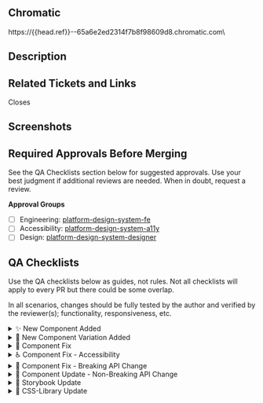 <!-- 
ℹ️ PR title naming convention:
[component-name]: brief summary suitable for the release notes
-->

<!-- 
🏷️ PR Setup - Add a label
Guidelines:
    - Review the [version change examples](https://github.com/department-of-veterans-affairs/component-library?tab=readme-ov-file#how-to-choose-a-version-number) in the README.
    - Use `major`, `minor`, `patch` for changes to the `web-components` or `react-components` packages.
    - Use `css-library` if a file has been changed in the `css-library` package.
    - Use `ignore-for-release` if a file has not been changed in one of the following packages: 
        - `css-library`
        - `web-components`
        - `react-components`
        - `core`
-->

## Chromatic
<!-- DO NOT REMOVE - This `{{head.ref}}` is a placeholder for a CI job - it will be updated automatically -->
https://{{head.ref}}--65a6e2ed2314f7b8f98609d8.chromatic.com\

## Description

<!-- 
Describe the change and context.
Consider:
    - What is relevant to code reviewer(s)?
    - What context may be relevant to a future dev or you in 6 months about this PR?
    - Did the course of work lead to notable dead ends? If so, why didn't they pan out?
 -->

## Related Tickets and Links

<!-- 
Link to any related issues, PRs, Slack conversations, or anything else relevant to documenting the changes.
-->

Closes <ticket>

## Screenshots

<!-- 
If there are any visual changes, screenshots should be added here. 
-->

## Required Approvals Before Merging
See the QA Checklists section below for suggested approvals. Use your best judgment if additional reviews are needed. When in doubt, request a review.

**Approval Groups**
- [ ] Engineering: [platform-design-system-fe](https://github.com/orgs/department-of-veterans-affairs/teams/platform-design-system-fe)
- [ ] Accessibility: [platform-design-system-a11y](https://github.com/orgs/department-of-veterans-affairs/teams/platform-design-system-a11y)
- [ ] Design: [platform-design-system-designer](https://github.com/orgs/department-of-veterans-affairs/teams/platform-design-system-designers)

## QA Checklists

Use the QA checklists below as guides, not rules. Not all checklists will apply to every PR but there could be some overlap.

In all scenarios, changes should be fully tested by the author and verified by the reviewer(s); functionality, responsiveness, etc.

<details>
  <summary>✨ New Component Added</summary>

- [ ] The PR has the `minor` label
- [ ] The component matches the [Figma](https://www.figma.com/files/1499394822283304153/project/105082786?fuid=1192586511403544015) designs.
- [ ] All properties, custom events, and utility functions have e2e and/or unit tests
- [ ] A new Storybook page has been added for the component
- [ ] Tested in all [VA breakpoints](https://design.va.gov/foundation/breakpoints).
- [ ] Chromatic UI Tests have run and snapshot changes have been accepted by the design reviewer
- [ ] Tested in vets-website using [Verdaccio](https://github.com/department-of-veterans-affairs/component-library?tab=readme-ov-file#local-testing-in-vets-website-with-verdaccio)
- [ ] **Engineering** has approved the PR
- [ ] **Design** has approved the PR
- [ ] **Accessibility** has approved the PR
</details>

<details>
  <summary>🌱 New Component Variation Added</summary>

- [ ] The PR has the `minor` label
- [ ] The variation matches its [Figma](https://www.figma.com/files/1499394822283304153/project/105082786?fuid=1192586511403544015) design.
- [ ] Any new properties, custom events, or utility functions have e2e and/or unit tests
- [ ] A new story has been added to the component's existing Storybook page
- [ ] Any Chromatic UI snapshot changes have been accepted by a design reviewer
- [ ] Tested in vets-website using [Verdaccio](https://github.com/department-of-veterans-affairs/component-library?tab=readme-ov-file#local-testing-in-vets-website-with-verdaccio)
- [ ] **Engineering** has approved the PR
- [ ] **Design** has approved the PR
</details>

<details>
  <summary>🐞 Component Fix</summary>

- [ ] The PR has the `patch` label
- [ ] Any new properties, custom events, or utility functions have e2e and/or unit tests
- [ ] Any markup changes are evaluated for impact on vets-website. Are any vets-website tests using the markup?
- [ ] Any Chromatic UI snapshot changes have been reviewed and approved by a designer if necessary
- [ ] **Engineering** has approved the PR
</details>

<details>
  <summary>♿️ Component Fix - Accessibility</summary>

- [ ] The PR has the `patch` label
- [ ] Any new properties, custom events, or utility functions have e2e and/or unit tests
- [ ] Any Chromatic UI snapshot changes have been reviewed and approved by a designer if necessary
- [ ] **Engineering** has approved the PR
- [ ] **Accessibility** has approved the PR
</details>

<details>
  <summary>🚨 Component Fix - Breaking API Change</summary>

- [ ] The PR has the `major` label
- [ ] vets-website and content-build have been evaluated to determine the impact of the breaking change
- [ ] Any new properties, custom events, or utility functions have e2e and/or unit tests
- [ ] Any Chromatic UI snapshot changes have been reviewed and approved by a designer if necessary
- [ ] Tested in vets-website using [Verdaccio](https://github.com/department-of-veterans-affairs/component-library?tab=readme-ov-file#local-testing-in-vets-website-with-verdaccio)
- [ ] **Engineering** has approved the PR
</details>

<details>
  <summary>🔧 Component Update - Non-Breaking API Change</summary>

- [ ] The PR has the `minor` label
- [ ] Any new properties, custom events, or utility functions have e2e and/or unit tests
- [ ] Any Chromatic UI snapshot changes have been reviewed and approved by a designer if necessary
- [ ] **Engineering** has approved the PR
</details>

<details>
  <summary>📖 Storybook Update</summary>

- [ ] The PR has the `ignore-for-release` label
- [ ] Any Chromatic UI snapshot changes have been reviewed and approved by a designer if necessary
- [ ] **Engineering** has approved the PR
</details>

<details>
  <summary>🎨 CSS-Library Update</summary>

- [ ] The PR has the `css-library` label
- [ ] vets-website and content-build have been checked to determine the impact of any breaking changes
- [ ] **Engineering** has approved the PR
</details>
